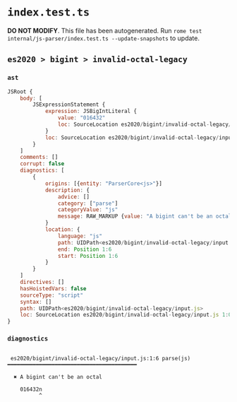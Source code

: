 # `index.test.ts`

**DO NOT MODIFY**. This file has been autogenerated. Run `rome test internal/js-parser/index.test.ts --update-snapshots` to update.

## `es2020 > bigint > invalid-octal-legacy`

### `ast`

```javascript
JSRoot {
	body: [
		JSExpressionStatement {
			expression: JSBigIntLiteral {
				value: "016432"
				loc: SourceLocation es2020/bigint/invalid-octal-legacy/input.js 1:0-1:7
			}
			loc: SourceLocation es2020/bigint/invalid-octal-legacy/input.js 1:0-1:7
		}
	]
	comments: []
	corrupt: false
	diagnostics: [
		{
			origins: [{entity: "ParserCore<js>"}]
			description: {
				advice: []
				category: ["parse"]
				categoryValue: "js"
				message: RAW_MARKUP {value: "A bigint can't be an octal"}
			}
			location: {
				language: "js"
				path: UIDPath<es2020/bigint/invalid-octal-legacy/input.js>
				end: Position 1:6
				start: Position 1:6
			}
		}
	]
	directives: []
	hasHoistedVars: false
	sourceType: "script"
	syntax: []
	path: UIDPath<es2020/bigint/invalid-octal-legacy/input.js>
	loc: SourceLocation es2020/bigint/invalid-octal-legacy/input.js 1:0-2:0
}
```

### `diagnostics`

```

 es2020/bigint/invalid-octal-legacy/input.js:1:6 parse(js) ━━━━━━━━━━━━━━━━━━━━━━━━━━━━━━━━━━━━━━━━━

  ✖ A bigint can't be an octal

    016432n
          ^


```
